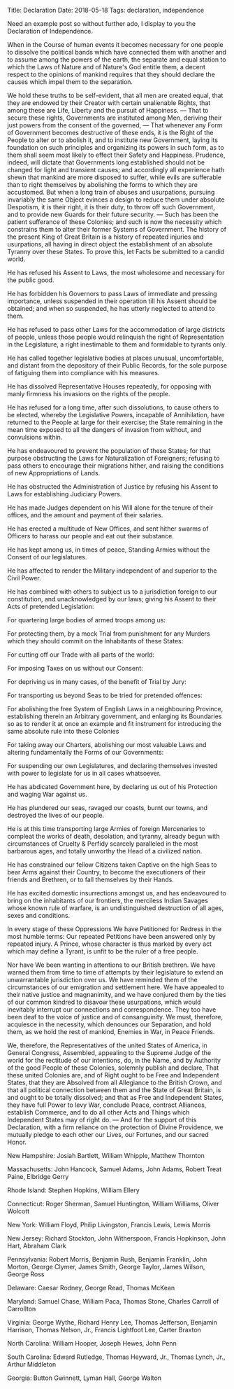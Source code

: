 Title: Declaration
Date: 2018-05-18
Tags: declaration, independence

Need an example post so without further ado, I display to you the Declaration of Independence.

When in the Course of human events it becomes necessary for one people to dissolve the political bands which have connected them with another and to assume among the powers of the earth, the separate and equal station to which the Laws of Nature and of Nature's God entitle them, a decent respect to the opinions of mankind requires that they should declare the causes which impel them to the separation.

We hold these truths to be self-evident, that all men are created equal, that they are endowed by their Creator with certain unalienable Rights, that among these are Life, Liberty and the pursuit of Happiness. — That to secure these rights, Governments are instituted among Men, deriving their just powers from the consent of the governed, — That whenever any Form of Government becomes destructive of these ends, it is the Right of the People to alter or to abolish it, and to institute new Government, laying its foundation on such principles and organizing its powers in such form, as to them shall seem most likely to effect their Safety and Happiness. Prudence, indeed, will dictate that Governments long established should not be changed for light and transient causes; and accordingly all experience hath shewn that mankind are more disposed to suffer, while evils are sufferable than to right themselves by abolishing the forms to which they are accustomed. But when a long train of abuses and usurpations, pursuing invariably the same Object evinces a design to reduce them under absolute Despotism, it is their right, it is their duty, to throw off such Government, and to provide new Guards for their future security. — Such has been the patient sufferance of these Colonies; and such is now the necessity which constrains them to alter their former Systems of Government. The history of the present King of Great Britain is a history of repeated injuries and usurpations, all having in direct object the establishment of an absolute Tyranny over these States. To prove this, let Facts be submitted to a candid world.

He has refused his Assent to Laws, the most wholesome and necessary for the public good.

He has forbidden his Governors to pass Laws of immediate and pressing importance, unless suspended in their operation till his Assent should be obtained; and when so suspended, he has utterly neglected to attend to them.

He has refused to pass other Laws for the accommodation of large districts of people, unless those people would relinquish the right of Representation in the Legislature, a right inestimable to them and formidable to tyrants only.

He has called together legislative bodies at places unusual, uncomfortable, and distant from the depository of their Public Records, for the sole purpose of fatiguing them into compliance with his measures.

He has dissolved Representative Houses repeatedly, for opposing with manly firmness his invasions on the rights of the people.

He has refused for a long time, after such dissolutions, to cause others to be elected, whereby the Legislative Powers, incapable of Annihilation, have returned to the People at large for their exercise; the State remaining in the mean time exposed to all the dangers of invasion from without, and convulsions within.

He has endeavoured to prevent the population of these States; for that purpose obstructing the Laws for Naturalization of Foreigners; refusing to pass others to encourage their migrations hither, and raising the conditions of new Appropriations of Lands.

He has obstructed the Administration of Justice by refusing his Assent to Laws for establishing Judiciary Powers.

He has made Judges dependent on his Will alone for the tenure of their offices, and the amount and payment of their salaries.

He has erected a multitude of New Offices, and sent hither swarms of Officers to harass our people and eat out their substance.

He has kept among us, in times of peace, Standing Armies without the Consent of our legislatures.

He has affected to render the Military independent of and superior to the Civil Power.

He has combined with others to subject us to a jurisdiction foreign to our constitution, and unacknowledged by our laws; giving his Assent to their Acts of pretended Legislation:

For quartering large bodies of armed troops among us:

For protecting them, by a mock Trial from punishment for any Murders which they should commit on the Inhabitants of these States:

For cutting off our Trade with all parts of the world:

For imposing Taxes on us without our Consent:

For depriving us in many cases, of the benefit of Trial by Jury:

For transporting us beyond Seas to be tried for pretended offences:

For abolishing the free System of English Laws in a neighbouring Province, establishing therein an Arbitrary government, and enlarging its Boundaries so as to render it at once an example and fit instrument for introducing the same absolute rule into these Colonies

For taking away our Charters, abolishing our most valuable Laws and altering fundamentally the Forms of our Governments:

For suspending our own Legislatures, and declaring themselves invested with power to legislate for us in all cases whatsoever.

He has abdicated Government here, by declaring us out of his Protection and waging War against us.

He has plundered our seas, ravaged our coasts, burnt our towns, and destroyed the lives of our people.

He is at this time transporting large Armies of foreign Mercenaries to compleat the works of death, desolation, and tyranny, already begun with circumstances of Cruelty & Perfidy scarcely paralleled in the most barbarous ages, and totally unworthy the Head of a civilized nation.

He has constrained our fellow Citizens taken Captive on the high Seas to bear Arms against their Country, to become the executioners of their friends and Brethren, or to fall themselves by their Hands.

He has excited domestic insurrections amongst us, and has endeavoured to bring on the inhabitants of our frontiers, the merciless Indian Savages whose known rule of warfare, is an undistinguished destruction of all ages, sexes and conditions.

In every stage of these Oppressions We have Petitioned for Redress in the most humble terms: Our repeated Petitions have been answered only by repeated injury. A Prince, whose character is thus marked by every act which may define a Tyrant, is unfit to be the ruler of a free people.

Nor have We been wanting in attentions to our British brethren. We have warned them from time to time of attempts by their legislature to extend an unwarrantable jurisdiction over us. We have reminded them of the circumstances of our emigration and settlement here. We have appealed to their native justice and magnanimity, and we have conjured them by the ties of our common kindred to disavow these usurpations, which would inevitably interrupt our connections and correspondence. They too have been deaf to the voice of justice and of consanguinity. We must, therefore, acquiesce in the necessity, which denounces our Separation, and hold them, as we hold the rest of mankind, Enemies in War, in Peace Friends.

We, therefore, the Representatives of the united States of America, in General Congress, Assembled, appealing to the Supreme Judge of the world for the rectitude of our intentions, do, in the Name, and by Authority of the good People of these Colonies, solemnly publish and declare, That these united Colonies are, and of Right ought to be Free and Independent States, that they are Absolved from all Allegiance to the British Crown, and that all political connection between them and the State of Great Britain, is and ought to be totally dissolved; and that as Free and Independent States, they have full Power to levy War, conclude Peace, contract Alliances, establish Commerce, and to do all other Acts and Things which Independent States may of right do. — And for the support of this Declaration, with a firm reliance on the protection of Divine Providence, we mutually pledge to each other our Lives, our Fortunes, and our sacred Honor.

New Hampshire:
Josiah Bartlett, William Whipple, Matthew Thornton

Massachusetts:
John Hancock, Samuel Adams, John Adams, Robert Treat Paine, Elbridge Gerry

Rhode Island:
Stephen Hopkins, William Ellery

Connecticut:
Roger Sherman, Samuel Huntington, William Williams, Oliver Wolcott

New York:
William Floyd, Philip Livingston, Francis Lewis, Lewis Morris

New Jersey:
Richard Stockton, John Witherspoon, Francis Hopkinson, John Hart, Abraham Clark

Pennsylvania:
Robert Morris, Benjamin Rush, Benjamin Franklin, John Morton, George Clymer, James Smith, George Taylor, James Wilson, George Ross

Delaware:
Caesar Rodney, George Read, Thomas McKean

Maryland:
Samuel Chase, William Paca, Thomas Stone, Charles Carroll of Carrollton

Virginia:
George Wythe, Richard Henry Lee, Thomas Jefferson, Benjamin Harrison, Thomas Nelson, Jr., Francis Lightfoot Lee, Carter Braxton

North Carolina:
William Hooper, Joseph Hewes, John Penn

South Carolina:
Edward Rutledge, Thomas Heyward, Jr., Thomas Lynch, Jr., Arthur Middleton

Georgia:
Button Gwinnett, Lyman Hall, George Walton



